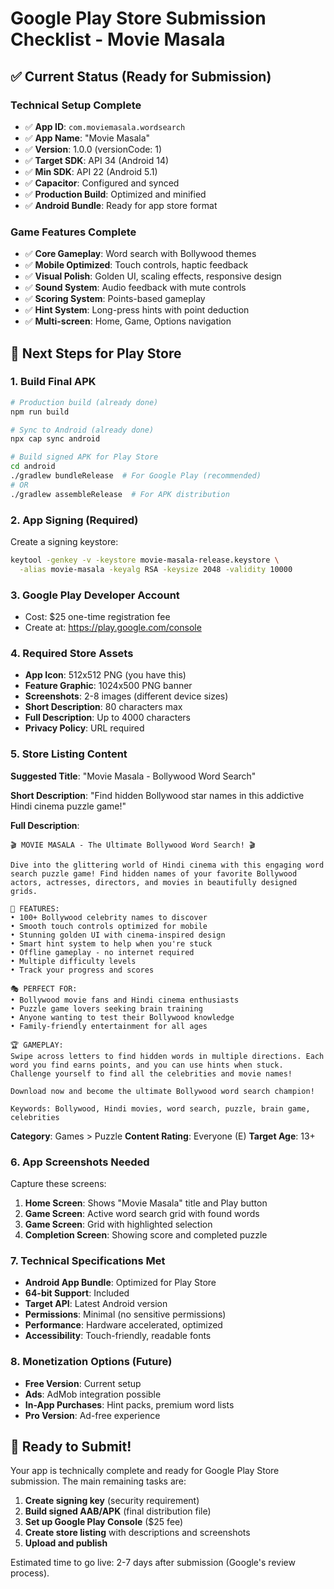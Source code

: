 # Google Play Store Submission Checklist - Movie Masala

## ✅ Current Status (Ready for Submission)

### Technical Setup Complete
- ✅ **App ID**: `com.moviemasala.wordsearch`
- ✅ **App Name**: "Movie Masala" 
- ✅ **Version**: 1.0.0 (versionCode: 1)
- ✅ **Target SDK**: API 34 (Android 14)
- ✅ **Min SDK**: API 22 (Android 5.1)
- ✅ **Capacitor**: Configured and synced
- ✅ **Production Build**: Optimized and minified
- ✅ **Android Bundle**: Ready for app store format

### Game Features Complete
- ✅ **Core Gameplay**: Word search with Bollywood themes
- ✅ **Mobile Optimized**: Touch controls, haptic feedback
- ✅ **Visual Polish**: Golden UI, scaling effects, responsive design
- ✅ **Sound System**: Audio feedback with mute controls
- ✅ **Scoring System**: Points-based gameplay
- ✅ **Hint System**: Long-press hints with point deduction
- ✅ **Multi-screen**: Home, Game, Options navigation

## 📱 Next Steps for Play Store

### 1. Build Final APK
```bash
# Production build (already done)
npm run build

# Sync to Android (already done)
npx cap sync android

# Build signed APK for Play Store
cd android
./gradlew bundleRelease  # For Google Play (recommended)
# OR
./gradlew assembleRelease  # For APK distribution
```

### 2. App Signing (Required)
Create a signing keystore:
```bash
keytool -genkey -v -keystore movie-masala-release.keystore \
  -alias movie-masala -keyalg RSA -keysize 2048 -validity 10000
```

### 3. Google Play Developer Account
- Cost: $25 one-time registration fee
- Create at: https://play.google.com/console

### 4. Required Store Assets
- **App Icon**: 512x512 PNG (you have this)
- **Feature Graphic**: 1024x500 PNG banner
- **Screenshots**: 2-8 images (different device sizes)
- **Short Description**: 80 characters max
- **Full Description**: Up to 4000 characters
- **Privacy Policy**: URL required

### 5. Store Listing Content

**Suggested Title**: "Movie Masala - Bollywood Word Search"

**Short Description**: 
"Find hidden Bollywood star names in this addictive Hindi cinema puzzle game!"

**Full Description**:
```
🎬 MOVIE MASALA - The Ultimate Bollywood Word Search! 🎬

Dive into the glittering world of Hindi cinema with this engaging word search puzzle game! Find hidden names of your favorite Bollywood actors, actresses, directors, and movies in beautifully designed grids.

🌟 FEATURES:
• 100+ Bollywood celebrity names to discover
• Smooth touch controls optimized for mobile
• Stunning golden UI with cinema-inspired design  
• Smart hint system to help when you're stuck
• Offline gameplay - no internet required
• Multiple difficulty levels
• Track your progress and scores

🎭 PERFECT FOR:
• Bollywood movie fans and Hindi cinema enthusiasts
• Puzzle game lovers seeking brain training
• Anyone wanting to test their Bollywood knowledge
• Family-friendly entertainment for all ages

🏆 GAMEPLAY:
Swipe across letters to find hidden words in multiple directions. Each word you find earns points, and you can use hints when stuck. Challenge yourself to find all the celebrities and movie names!

Download now and become the ultimate Bollywood word search champion!

Keywords: Bollywood, Hindi movies, word search, puzzle, brain game, celebrities
```

**Category**: Games > Puzzle
**Content Rating**: Everyone (E)
**Target Age**: 13+

### 6. App Screenshots Needed
Capture these screens:
1. **Home Screen**: Shows "Movie Masala" title and Play button
2. **Game Screen**: Active word search grid with found words
3. **Game Screen**: Grid with highlighted selection
4. **Completion Screen**: Showing score and completed puzzle

### 7. Technical Specifications Met
- **Android App Bundle**: Optimized for Play Store
- **64-bit Support**: Included
- **Target API**: Latest Android version
- **Permissions**: Minimal (no sensitive permissions)
- **Performance**: Hardware accelerated, optimized
- **Accessibility**: Touch-friendly, readable fonts

### 8. Monetization Options (Future)
- **Free Version**: Current setup
- **Ads**: AdMob integration possible
- **In-App Purchases**: Hint packs, premium word lists
- **Pro Version**: Ad-free experience

## 🚀 Ready to Submit!

Your app is technically complete and ready for Google Play Store submission. The main remaining tasks are:

1. **Create signing key** (security requirement)
2. **Build signed AAB/APK** (final distribution file)
3. **Set up Google Play Console** ($25 fee)
4. **Create store listing** with descriptions and screenshots
5. **Upload and publish**

Estimated time to go live: 2-7 days after submission (Google's review process).